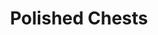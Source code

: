 ---
layout: post
title: Polished Chests
permalink: /addons/compliance32x/Polished%20Chests
comments: true
comments-id: PolishedChests
header-img: compliance32x/addons/Polished Chests.jpg

long_text: Replaces the old chest textures with nice, golden brown, polished ones!

authors:
  - Nyodex

download:
  - 1.16:
    - https://github.com/Compliance-Addons/Addons/raw/master/32x/Polished%20Chests/Polished%20Chests%2032x%20-%201.16.zip
---